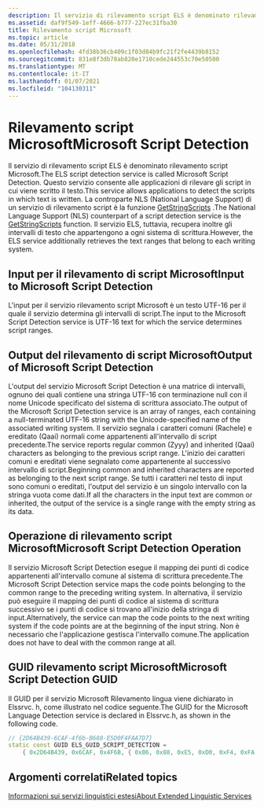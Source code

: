 ```yaml
---
description: Il servizio di rilevamento script ELS è denominato rilevamento script Microsoft.
ms.assetid: daf9f549-1eff-4666-b777-227ec31fba30
title: Rilevamento script Microsoft
ms.topic: article
ms.date: 05/31/2018
ms.openlocfilehash: 4fd38b36cb409c1f03d84b9fc21f2fe4439b8152
ms.sourcegitcommit: 831e8f3db78ab820e1710cede244553c70e50500
ms.translationtype: MT
ms.contentlocale: it-IT
ms.lasthandoff: 01/07/2021
ms.locfileid: "104130311"
---
```

# <a name="microsoft-script-detection"></a><span data-ttu-id="7ed0c-103">Rilevamento script Microsoft</span><span class="sxs-lookup"><span data-stu-id="7ed0c-103">Microsoft Script Detection</span></span>

<span data-ttu-id="7ed0c-104">Il servizio di rilevamento script ELS è denominato rilevamento script Microsoft.</span><span class="sxs-lookup"><span data-stu-id="7ed0c-104">The ELS script detection service is called Microsoft Script Detection.</span></span> <span data-ttu-id="7ed0c-105">Questo servizio consente alle applicazioni di rilevare gli script in cui viene scritto il testo.</span><span class="sxs-lookup"><span data-stu-id="7ed0c-105">This service allows applications to detect the scripts in which text is written.</span></span> <span data-ttu-id="7ed0c-106">La controparte NLS (National Language Support) di un servizio di rilevamento script è la funzione [GetStringScripts](/windows/desktop/api/Winnls/nf-winnls-getstringscripts) .</span><span class="sxs-lookup"><span data-stu-id="7ed0c-106">The National Language Support (NLS) counterpart of a script detection service is the [GetStringScripts](/windows/desktop/api/Winnls/nf-winnls-getstringscripts) function.</span></span> <span data-ttu-id="7ed0c-107">Il servizio ELS, tuttavia, recupera inoltre gli intervalli di testo che appartengono a ogni sistema di scrittura.</span><span class="sxs-lookup"><span data-stu-id="7ed0c-107">However, the ELS service additionally retrieves the text ranges that belong to each writing system.</span></span>

## <a name="input-to-microsoft-script-detection"></a><span data-ttu-id="7ed0c-108">Input per il rilevamento di script Microsoft</span><span class="sxs-lookup"><span data-stu-id="7ed0c-108">Input to Microsoft Script Detection</span></span>

<span data-ttu-id="7ed0c-109">L'input per il servizio rilevamento script Microsoft è un testo UTF-16 per il quale il servizio determina gli intervalli di script.</span><span class="sxs-lookup"><span data-stu-id="7ed0c-109">The input to the Microsoft Script Detection service is UTF-16 text for which the service determines script ranges.</span></span>

## <a name="output-of-microsoft-script-detection"></a><span data-ttu-id="7ed0c-110">Output del rilevamento di script Microsoft</span><span class="sxs-lookup"><span data-stu-id="7ed0c-110">Output of Microsoft Script Detection</span></span>

<span data-ttu-id="7ed0c-111">L'output del servizio Microsoft Script Detection è una matrice di intervalli, ognuno dei quali contiene una stringa UTF-16 con terminazione null con il nome Unicode specificato del sistema di scrittura associato.</span><span class="sxs-lookup"><span data-stu-id="7ed0c-111">The output of the Microsoft Script Detection service is an array of ranges, each containing a null-terminated UTF-16 string with the Unicode-specified name of the associated writing system.</span></span> <span data-ttu-id="7ed0c-112">Il servizio segnala i caratteri comuni (Rachele) e ereditato (Qaai) normali come appartenenti all'intervallo di script precedente.</span><span class="sxs-lookup"><span data-stu-id="7ed0c-112">The service reports regular common (Zyyy) and inherited (Qaai) characters as belonging to the previous script range.</span></span> <span data-ttu-id="7ed0c-113">L'inizio dei caratteri comuni e ereditati viene segnalato come appartenente al successivo intervallo di script.</span><span class="sxs-lookup"><span data-stu-id="7ed0c-113">Beginning common and inherited characters are reported as belonging to the next script range.</span></span> <span data-ttu-id="7ed0c-114">Se tutti i caratteri nel testo di input sono comuni o ereditati, l'output del servizio è un singolo intervallo con la stringa vuota come dati.</span><span class="sxs-lookup"><span data-stu-id="7ed0c-114">If all the characters in the input text are common or inherited, the output of the service is a single range with the empty string as its data.</span></span>

## <a name="microsoft-script-detection-operation"></a><span data-ttu-id="7ed0c-115">Operazione di rilevamento script Microsoft</span><span class="sxs-lookup"><span data-stu-id="7ed0c-115">Microsoft Script Detection Operation</span></span>

<span data-ttu-id="7ed0c-116">Il servizio Microsoft Script Detection esegue il mapping dei punti di codice appartenenti all'intervallo comune al sistema di scrittura precedente.</span><span class="sxs-lookup"><span data-stu-id="7ed0c-116">The Microsoft Script Detection service maps the code points belonging to the common range to the preceding writing system.</span></span> <span data-ttu-id="7ed0c-117">In alternativa, il servizio può eseguire il mapping dei punti di codice al sistema di scrittura successivo se i punti di codice si trovano all'inizio della stringa di input.</span><span class="sxs-lookup"><span data-stu-id="7ed0c-117">Alternatively, the service can map the code points to the next writing system if the code points are at the beginning of the input string.</span></span> <span data-ttu-id="7ed0c-118">Non è necessario che l'applicazione gestisca l'intervallo comune.</span><span class="sxs-lookup"><span data-stu-id="7ed0c-118">The application does not have to deal with the common range at all.</span></span>

## <a name="microsoft-script-detection-guid"></a><span data-ttu-id="7ed0c-119">GUID rilevamento script Microsoft</span><span class="sxs-lookup"><span data-stu-id="7ed0c-119">Microsoft Script Detection GUID</span></span>

<span data-ttu-id="7ed0c-120">Il GUID per il servizio Microsoft Rilevamento lingua viene dichiarato in Elssrvc. h, come illustrato nel codice seguente.</span><span class="sxs-lookup"><span data-stu-id="7ed0c-120">The GUID for the Microsoft Language Detection service is declared in Elssrvc.h, as shown in the following code.</span></span>


```C++
// {2D64B439-6CAF-4f6b-B688-E5D0F4FAA7D7}
static const GUID ELS_GUID_SCRIPT_DETECTION =
    { 0x2D64B439, 0x6CAF, 0x4F6B, { 0xB6, 0x88, 0xE5, 0xD0, 0xF4, 0xFA, 0xA7, 0xD7 } };
```



## <a name="related-topics"></a><span data-ttu-id="7ed0c-121">Argomenti correlati</span><span class="sxs-lookup"><span data-stu-id="7ed0c-121">Related topics</span></span>

<dl> <dt>

[<span data-ttu-id="7ed0c-122">Informazioni sui servizi linguistici estesi</span><span class="sxs-lookup"><span data-stu-id="7ed0c-122">About Extended Linguistic Services</span></span>](about-extended-linguistic-services.md)
</dt> </dl>

 

 



